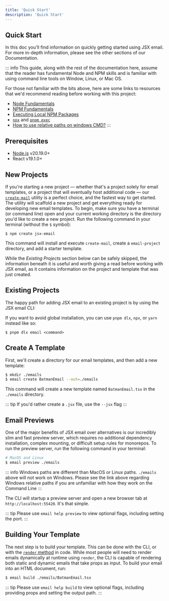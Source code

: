 ```yaml
---
title: 'Quick Start'
description: 'Quick Start'
---
```


## Quick Start

In this doc you'll find information on quickly getting started using JSX email. For more in-depth information, please see the other sections of our Documentation.

::: info
This guide, along with the rest of the documentation here, assume that the reader has fundamental Node and NPM skills and is familiar with using command line tools on Window, Linux, or Mac OS.

For those not familiar with the bits above, here are some links to resources that we'd recommend reading before working with this project:

- [Node Fundamentals](https://www.codecademy.com/learn/learn-nodejs-fundamentals/modules/intro-to-node-js/cheatsheet)
- [NPM Fundamentals](https://nodesource.com/blog/an-absolute-beginners-guide-to-using-npm/)
- [Executing Local NPM Packages](https://jaireina.medium.com/executing-local-npm-packages-226820ad2c31)
- [`npx`](https://docs.npmjs.com/cli/v8/commands/npx) and [`pnpm exec`](https://pnpm.io/cli/exec)
- [How to use relative paths on windows CMD?](https://superuser.com/a/1270599)
  :::

## Prerequisites

- [Node.js](https://nodejs.org/en/) v20.19.0+
- React v19.1.0+

## New Projects

If you're starting a new project — whether that's a project solely for email templates, or a project that will eventually host additional code — our [`create-mail`](https://github.com/shellscape/jsx-email/tree/main/packages/create-mail) utility is a perfect choice, and the fastest way to get started. The utility will scaffold a new project and get everything ready for developing new email templates. To begin, make sure you have a terminal (or command line) open and your current working directory is the directory you'd like to create a new project. Run the following command in your terminal (without the `$` symbol):

```console
$ npm create jsx-email
```

This command will install and execute `create-mail`, create a `email-project` directory, and add a starter template.

While the _Existing Projects_ section below can be safely skipped, the information beneath it is useful and worth giving a read before working with JSX email, as it contains information on the project and template that was just created.

## Existing Projects

The happy path for adding JSX email to an existing project is by using the JSX email CLI:

<!--@include: @/include/install.md-->

If you want to avoid global installation, you can use `pnpm dlx`, `npx`, or `yarn` instead like so:

```shell
$ pnpm dlx email <command>
```

## Create A Template

First, we'll create a directory for our email templates, and then add a new template:

```sh
$ mkdir ./emails
$ email create BatmanEmail --out=./emails
```

This command will create a new template named `BatmanEmail.tsx` in the `./emails` directory.

::: tip
If you'd rather create a `.jsx` file, use the `--jsx` flag
:::

## Email Previews

One of the major benefits of JSX email over alternatives is our incredibly slim and fast preview server, which requires no additional dependency installation, complex mounting, or difficult setup rules for monorepos. To run the preview server, run the following command in your terminal:

```sh
# MacOS and Linux
$ email preview ./emails
```

::: info
Windows paths are different than MacOS or Linux paths. `./emails` above will not work on Windows. Please see the link above regarding Windows relative paths if you are unfamiliar with how they work on the Command Line
:::

The CLI will startup a preview server and open a new browser tab at `http://localhost:55420`. It's that simple.

::: tip
Please use `email help preview` to view optional flags, including setting the port.
:::

## Building Your Template

The next step is to build your template. This can be done with the CLI, or with the [`render` method](/docs/core/render) in code. While most people will need to render emails dynamically at runtime using `render`, the CLI is capable of rendering both static and dynamic emails that take props as input. To build your email into an HTML document, run:

```sh
$ email build ./emails/BatmanEmail.tsx
```

::: tip
Please use `email help build` to view optional flags, including providing props and setting the output path.
:::
